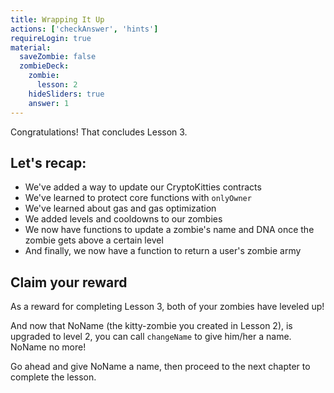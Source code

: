 ```yaml
---
title: Wrapping It Up
actions: ['checkAnswer', 'hints']
requireLogin: true
material:
  saveZombie: false
  zombieDeck:
    zombie:
      lesson: 2
    hideSliders: true
    answer: 1
---
```


Congratulations! That concludes Lesson 3.

## Let's recap:

- We've added a way to update our CryptoKitties contracts
- We've learned to protect core functions with `onlyOwner`
- We've learned about gas and gas optimization
- We added levels and cooldowns to our zombies
- We now have functions to update a zombie's name and DNA once the zombie gets above a certain level
- And finally, we now have a function to return a user's zombie army

## Claim your reward

As a reward for completing Lesson 3, both of your zombies have leveled up!

And now that NoName (the kitty-zombie you created in Lesson 2), is upgraded to level 2, you can call `changeName` to give him/her a name. NoName no more!

Go ahead and give NoName a name, then proceed to the next chapter to complete the lesson.
